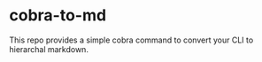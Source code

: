 # cobra-to-md
This repo provides a simple cobra command to convert your CLI to hierarchal markdown.

